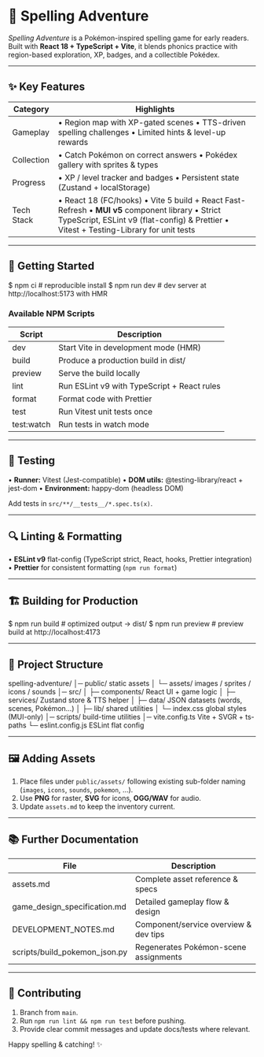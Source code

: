 # 📘 Spelling Adventure

*Spelling Adventure* is a Pokémon-inspired spelling game for early readers.
Built with **React 18 + TypeScript + Vite**, it blends phonics practice with region-based exploration, XP, badges, and a collectible Pokédex.

---

## ✨ Key Features

| Category | Highlights |
| -------- | ---------- |
| Gameplay | • Region map with XP-gated scenes • TTS-driven spelling challenges • Limited hints & level-up rewards |
| Collection | • Catch Pokémon on correct answers • Pokédex gallery with sprites & types |
| Progress | • XP / level tracker and badges • Persistent state (Zustand + localStorage) |
| Tech Stack | • React 18 (FC/hooks) • Vite 5 build + React Fast-Refresh • **MUI v5** component library • Strict TypeScript, ESLint v9 (flat-config) & Prettier • Vitest + Testing-Library for unit tests |

---

## 🚀 Getting Started

$ npm ci            # reproducible install
$ npm run dev       # dev server at http://localhost:5173 with HMR

### Available NPM Scripts

| Script | Description |
| ------ | ----------- |
| dev | Start Vite in development mode (HMR) |
| build | Produce a production build in dist/ |
| preview | Serve the build locally |
| lint | Run ESLint v9 with TypeScript + React rules |
| format | Format code with Prettier |
| test | Run Vitest unit tests once |
| test:watch | Run tests in watch mode |

---

## 🧪 Testing

• **Runner:** Vitest (Jest-compatible)
• **DOM utils:** @testing-library/react + jest-dom
• **Environment:** happy-dom (headless DOM)

Add tests in `src/**/__tests__/*.spec.ts(x)`.

---

## 🔍 Linting & Formatting

• **ESLint v9** flat-config (TypeScript strict, React, hooks, Prettier integration)
• **Prettier** for consistent formatting (`npm run format`)

---

## 🏗 Building for Production

$ npm run build     # optimized output → dist/
$ npm run preview   # preview build at http://localhost:4173

---

## 📂 Project Structure

spelling-adventure/
│─ public/                static assets
│   └─ assets/            images / sprites / icons / sounds
│─ src/
│   ├─ components/        React UI + game logic
│   ├─ services/          Zustand store & TTS helper
│   ├─ data/              JSON datasets (words, scenes, Pokémon…)
│   ├─ lib/               shared utilities
│   └─ index.css          global styles (MUI-only)
│─ scripts/               build-time utilities
│─ vite.config.ts         Vite + SVGR + ts-paths
└─ eslint.config.js       ESLint flat config

---

## 🖼 Adding Assets

1. Place files under `public/assets/` following existing sub-folder naming (`images`, `icons`, `sounds`, `pokemon`, …).
2. Use **PNG** for raster, **SVG** for icons, **OGG/WAV** for audio.
3. Update `assets.md` to keep the inventory current.

---

## 📚 Further Documentation

| File | Description |
| ---- | ----------- |
| assets.md | Complete asset reference & specs |
| game_design_specification.md | Detailed gameplay flow & design |
| DEVELOPMENT_NOTES.md | Component/service overview & dev tips |
| scripts/build_pokemon_json.py | Regenerates Pokémon-scene assignments |

---

## 🤝 Contributing

1. Branch from `main`.
2. Run `npm run lint && npm run test` before pushing.
3. Provide clear commit messages and update docs/tests where relevant.

Happy spelling & catching! ✨
